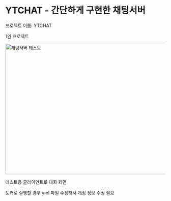 # YTCHAT - 간단하게 구현한 채팅서버

프로젝트 이름: YTCHAT

1인 프로젝트

<img width="963" height="410" alt="채팅서버 테스트" src="https://github.com/user-attachments/assets/bdf834ee-cdd3-48f6-89be-aa97885f55c0" />

테스트용 클라이언트로 대화 화면

도커로 실행할 경우 yml 파일 수정해서 계정 정보 수정 필요
